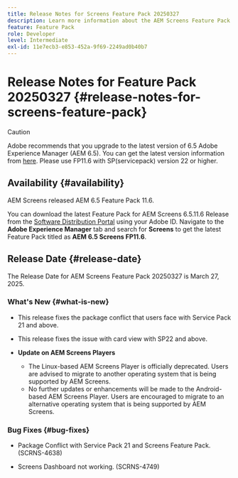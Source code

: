 ```yaml
---
title: Release Notes for Screens Feature Pack 20250327
description: Learn more information about the AEM Screens Feature Pack 20250327 that was released on March 27, 2025.
feature: Feature Pack
role: Developer
level: Intermediate
exl-id: 11e7ecb3-e853-452a-9f69-2249ad0b40b7
---
```

# Release Notes for Feature Pack 20250327 {#release-notes-for-screens-feature-pack}

 >[!CAUTION]
 >Adobe recommends that you upgrade to the latest version of 6.5 Adobe Experience Manager (AEM 6.5). You can get the latest version information from [here](https://experienceleague.adobe.com/en/docs/experience-manager-65/content/release-notes/release-notes).
 >Please use FP11.6 with SP(servicepack) version 22 or higher.

## Availability {#availability}

 AEM Screens released AEM 6.5 Feature Pack 11.6.

 You can download the latest Feature Pack for AEM Screens 6.5.11.6 Release from the [Software Distribution Portal](https://experience.adobe.com/#/downloads/content/software-distribution/en/aem.html) using your Adobe ID. Navigate to the **Adobe Experience Manager** tab and search for **Screens** to get the latest Feature Pack titled as **AEM 6.5 Screens FP11.6**.

## Release Date {#release-date}

 The Release Date for AEM Screens Feature Pack 20250327 is March 27, 2025.

### What's New {#what-is-new}

 * This release fixes the package conflict that users face with Service Pack 21 and above.

 * This release fixes the issue with card view with SP22 and above.

 * **Update on AEM Screens Players**
    * The Linux-based AEM Screens Player is officially deprecated. Users are advised to migrate to another operating system that is being supported by AEM Screens.
    * No further updates or enhancements will be made to the Android-based AEM Screens Player. Users are encouraged to migrate to an alternative operating system that is being supported by AEM Screens.

### Bug Fixes {#bug-fixes}

* Package Conflict with Service Pack 21 and Screens Feature Pack. (SCRNS-4638)

* Screens Dashboard not working. (SCRNS-4749)
